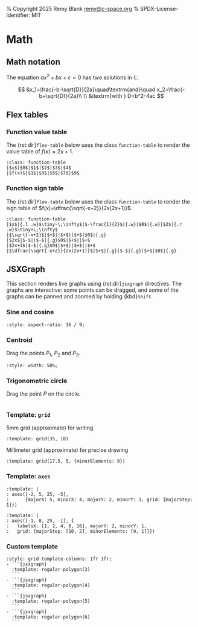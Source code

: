 % Copyright 2025 Remy Blank <remy@c-space.org>
% SPDX-License-Identifier: MIT

# Math

## Math notation

The equation $ax^2 + bx + c = 0$ has two solutions in $\mathbb{C}$:

$$
&x_1=\frac{-b-\sqrt{D}}{2a}\quad\textrm{and}\quad x_2=\frac{-b+\sqrt{D}}{2a}\\
\\
&\textrm{with } D=b^2-4ac
$$

## Flex tables

### Function value table

The {rst:dir}`flex-table` below uses the class `function-table` to render the
value table of $f(x)=2x+1$.

```{flex-table}
:class: function-table
|$x$|$0$|$1$|$2$|$3$|$4$
|$f(x)$|$1$|$3$|$5$|$7$|$9$
```

### Function sign table

The {rst:dir}`flex-table` below uses the class `function-table` to render the
sign table of $f(x)=\dfrac{\sqrt{-x+2}}{2x(2x+1)}$.

```{flex-table}
:class: function-table
|$x$|{.l .w}$\tiny-\;\infty$|$-\frac{1}{2}$|{.w}|$0$|{.w}|$2$|{.r .w}$\tiny+\;\infty$
|$\sqrt{-x+2}$|$+$||$+$||$+$|$0$|{.g}
|$2x$|$-$||$-$|{.g}$0$|$+$||$+$
|$2x+1$|$-$|{.g}$0$|$+$||$+$||$+$
|$\dfrac{\sqrt{-x+2}}{2x(2x+1)}$|$+$|{.g}|$-$|{.g}|$+$|$0$|{.g}
```

## JSXGraph

This section renders live graphs using {rst:dir}`jsxgraph` directives. The
graphs are interactive: some points can be dragged, and some of the graphs can
be panned and zoomed by holding {kbd}`Shift`.

### Sine and cosine

```{jsxgraph} sincos
:style: aspect-ratio: 16 / 9;
```

### Centroid

Drag the points $P_1$, $P_2$ and $P_3$.

```{jsxgraph} centroid
:style: width: 50%;
```

### Trigonometric circle

Drag the point $P$ on the circle.

```{jsxgraph} trig-circle
```

### Template: `grid`

5mm grid (approximate) for writing

```{jsxgraph}
:template: grid(35, 10)
```

Millimeter grid (approximate) for precise drawing

```{jsxgraph}
:template: grid(17.5, 5, {minorElements: 9})
```

### Template: `axes`

```{jsxgraph}
:template: |
: axes([-2, 5, 25, -5],
:      {majorX: 5, minorX: 4, majorY: 2, minorY: 1, grid: {majorStep: 1}})
```

```{jsxgraph}
:template: |
: axes([-1, 8, 25, -1], {
:   labelsX: [1, 2, 4, 8, 16], majorY: 2, minorY: 1,
:   grid: {majorStep: [10, 2], minorElements: [9, 1]}})
```

### Custom template

````{list-grid}
:style: grid-template-columns: 1fr 1fr;
- ```{jsxgraph}
  :template: regular-polygon(3)
  ```
- ```{jsxgraph}
  :template: regular-polygon(4)
  ```
- ```{jsxgraph}
  :template: regular-polygon(5)
  ```
- ```{jsxgraph}
  :template: regular-polygon(6)
  ```
````

<script type="module">
const [{initBoard, JXG, template}] = await tdoc.imports('tdoc/jsxgraph.js');

initBoard('sincos', {
    boundingBox: [-7, 1.3, 7, -1.3], keepAspectRatio: false,
    axis: true, grid: true,
    defaults: {
        functiongraph: {
            withLabel: true,
            label: {
                distance: 1.5,
                offset: [0, 0],
                anchorX: 'middle',
                anchorY: 'middle',
            },
        },
    },
}, board => {
    board.create('functiongraph',
        [x => Math.sin(x)],
        {name: `\\(sin(x)\\)`, strokeColor: JXG.palette.blue,
         label: {position: '0.6fr left'}});
    board.create('functiongraph',
        [x => Math.cos(x)],
        {name: `\\(cos(x)\\)`, strokeColor: JXG.palette.red,
         label: {position: '0.69fr right'}});
});

initBoard('centroid', {
    boundingBox: [-3.2, 3.2, 3.2, -3.2],
    defaults: {
        line: {strokeWidth: 1.5},
    },
}, board => {
    const is = [0, 1, 2];
    const p = is.map(i => board.create('point',
        [3 * Math.cos(i * 2 * Math.PI / 3) + 0.5 * (i - 1),
         3 * Math.sin(i * 2 * Math.PI / 3)],
        {name: `\\(P_${i + 1}\\)`}));
    is.map(i => board.create('segment',
        [p[i], p[(i + 1) % 3]], {strokeColor: JXG.palette.black}));
    const m = is.map(i => board.create('midpoint',
        [p[(i + 1) % 3], p[(i + 2) % 3]], {name: `\\(M_${i + 1}\\)`}));
    const med = is.map(i => board.create('segment',
        [p[i], m[i]], {strokeColor: JXG.palette.blue}));
    board.create('intersection', [med[0], med[1]], {name: '\\(C\\)'});
});

initBoard('trig-circle', {
    boundingBox: [-1.5, 6.5, 6.5, -1.5], axis: true,
    pan: {enabled: false}, zoom: {enabled: false}, showFullscreen: true,
    defaultAxes: {
        x: {
            name: '\\(x, \\alpha\\)',
            ticks: {insertTicks: false, ticksDistance: 1, minorTicks: 0},
        },
        y: {
            name: '\\(y, \\alpha\\)',
            ticks: {insertTicks: false, ticksDistance: 1, minorTicks: 0},
        },
    },
    defaults: {
        point: {strokeWidth: 0},
        line: {strokeWidth: 1},
    },
}, board => {
    // Place the circle.
    const c = board.create('circle', [[0, 0], 1], {
        strokeColor: JXG.palette.black,
    });

    // Place the glider point and everything related to the angle.
    const alphaColor = JXG.palette.green;
    const attractors = [];
    for (let i = 0; i < 4; ++i) {
        for (const a of [0, Math.PI / 6, Math.PI / 4, Math.PI / 3]) {
            const b = i * Math.PI / 2 + a;
            attractors.push(board.create('point', [Math.cos(b), Math.sin(b)], {
                fixed: true, visible: false, withLabel: false,
            }));
        }
    }
    const p = board.create('glider', [0.85, -0.5, c], {
        name: '\\(P\\)', label: {strokeColor: alphaColor},
        fillColor: alphaColor, attractors, attractorDistance: 0.1,
    });
    const alpha = () => {
        const a = Math.atan2(p.Y(), p.X());
        return a >= 0 ? a : a + 2 * Math.PI;
    };
    const ax1 = board.create('point', [1, 0], {
        fixed: true, visible: false, withLabel: false,
    });
    board.create('angle', [ax1, [0, 0], p], {
        name: '\\(\\alpha\\)', label: {strokeColor: alphaColor},
        radius: 0.2, orthoType: 'none',
        strokeColor: alphaColor, fillColor: alphaColor, fillOpacity: 0.3,
    });
    board.create('segment', [[0, 0], p], {strokeColor: alphaColor});
    board.create('text',
        [2, 6, () => `\
\\(\\alpha=${alpha().toFixed(2)}\\;rad\
=${(alpha() * 180 / Math.PI).toFixed(1)}\\degree\\)`], {
            strokeColor: alphaColor, fixed: true,
    });

    // Project the glider point onto the axes.
    const px = [() => p.X(), 0];
    const py = [0, () => p.Y()];
    board.create('segment', [p, px], {dash: 2, strokeColor: JXG.palette.black});
    board.create('segment', [p, py], {dash: 2, strokeColor: JXG.palette.black});

    // Place the elements related to the sine.
    const sinColor = JXG.palette.blue;
    board.create('arrow', [[0, 0], py], {
        name: '\\(sin(\\alpha)\\)', withLabel: true,
        label: {
            position: '0.5fr left', anchorX: 'right', anchorY: 'middle',
            distance: 0, offset: [-7, 0], strokeColor: sinColor,
        },
        strokeWidth: 2, strokeColor: sinColor,
    });
    board.create('curve', [a => a, a => Math.sin(a), 0, 2 * Math.PI], {
        strokeColor: sinColor,
    });
    const psin = board.create('point', [alpha, () => p.Y()], {
        withLabel: false, fillColor: sinColor,
    });
    board.create('segment', [p, psin], {
        dash: 2, strokeColor: JXG.palette.black,
    });
    const ax = board.create('point', [alpha, 0], {
        name: '\\(\\alpha\\)', size: 0, label: {strokeColor: alphaColor},
    });
    board.create('segment', [psin, ax], {
        dash: 2, strokeColor: JXG.palette.black,
    });
    board.create('text',
        [2, 5.7, () => `\\(sin(\\alpha)=${Math.sin(alpha()).toFixed(3)}\\)`], {
        strokeColor: sinColor, fixed: true,
    });

    // Place the elments related to the cosine.
    const cosColor = JXG.palette.red;
    board.create('arrow', [[0, 0], px], {
        name: '\\(cos(\\alpha)\\)', withLabel: true,
        label: {
            position: '0.5fr right', anchorX: 'middle', anchorY: 'top',
            distance: 0, offset: [0, -7], strokeColor: cosColor,
        },
        strokeWidth: 2, strokeColor: cosColor,
    });
    board.create('curve', [a => Math.cos(a), a => a, 0, 2 * Math.PI], {
        strokeColor: cosColor,
    });
    const pcos = board.create('point', [() => p.X(), alpha], {
        withLabel: false, fillColor: cosColor,
    });
    board.create('segment', [p, pcos], {
        dash: 2, strokeColor: JXG.palette.black,
    });
    const ay = board.create('point', [0, alpha], {
        name: '\\(\\alpha\\)', size: 0, label: {strokeColor: alphaColor},
    });
    board.create('segment', [ay, pcos], {
        dash: 2, strokeColor: JXG.palette.black,
    });
    board.create('text',
        [2, 5.4, () => `\\(cos(\\alpha)=${Math.cos(alpha()).toFixed(3)}\\)`], {
        strokeColor: cosColor, fixed: true,
    });
});

template('regular-polygon', (el, n) => {
    initBoard(el, {
        boundingBox: [-1.3, 1.3, 1.3, -1.3],
    }, board => {
        const n1 = 1 / n;
        board.create('regularpolygon', [
            [Math.cos(Math.PI * (-0.5 - n1)), Math.sin(Math.PI * (-0.5 - n1))],
            [Math.cos(Math.PI * (-0.5 + n1)), Math.sin(Math.PI * (-0.5 + n1))],
            n,
        ]);
    });
});
</script>
